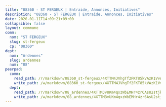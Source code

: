 ```yaml
---
title: "08360 - ST FERGEUX | Entraide, Annonces, Initiatives"
description: "08360 - ST FERGEUX | Entraide, Annonces, Initiatives"
date: 2020-01-11T14:09:21+09:00
collapsible: false
layout: commune
comm:
  nom: "ST FERGEUX"
  slug: st-fergeux
  cp: "08360"
dept:
  nom: "Ardennes"
  slug: ardennes
  num: "08"
peerpad:
  comm:
    read_path: /r/markdown/08360_st-fergeux/4XTTM4JVhgTf2FKT85kVAzK1VvnHrKFqfLvnUk1GgmyD5kMn4
    write_path: /w/markdown/08360_st-fergeux/4XTTM4JVhgTf2FKT85kVAzK1VvnHrKFqfLvnUk1GgmyD5kMn4-K3TgUFAaFYi2EKqi6mWzUPxTeYXu2XkGf9nH9fSL56pcxwatt52kxueB8Z6JLzZU5L3qiAQ7DXjRQAzvLNyxNDpFqy5CSkjGnEXGD1fsPxHh8XkPqYpBcfiqXSdVz8MHrEke2J12
  dept:
    read_path: /r/markdown/08_ardennes/4XTTM3vUKm4qxzWbEMHr4zr6AsU2stjkKdsaY9uMbmhXjv9QM
    write_path: /w/markdown/08_ardennes/4XTTM3vUKm4qxzWbEMHr4zr6AsU2stjkKdsaY9uMbmhXjv9QM-K3TgUMB9u4JvtZdFBPfBexH6pGeKJREiRZLakfAxGDqg6fgd1ib6XHxM9tkwaYxqJV2qNTbboL5jGpTS7re5rUf5cB5fLzdnicM4aJkF5ZXmkvCRXEh5XT7432iWRZFby5MMVbKP
---
```


